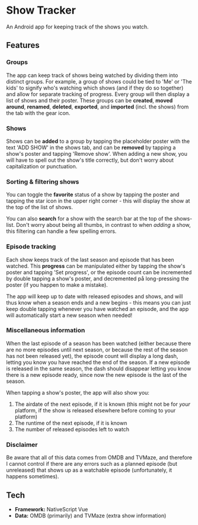 # Show Tracker
An Android app for keeping track of the shows you watch.

## Features
### Groups
The app can keep track of shows being watched by dividing them into distinct groups. For example, a group of shows could be tied to 'Me' or 'The kids' to signify who's watching which shows (and if they do so together) and allow for separate tracking of progress.
Every group will then display a list of shows and their poster. These groups can be **created**, **moved around**, **renamed**, **deleted**, **exported**, and **imported** (incl. the shows) from the tab with the gear icon.

### Shows
Shows can be **added** to a group by tapping the placeholder poster with the text 'ADD SHOW' in the shows tab, and can be **removed** by tapping a show's poster and tapping 'Remove show'.
When adding a new show, you will have to spell out the show's title correctly, but don't worry about capitalization or punctuation.

### Sorting & filtering shows
You can toggle the **favorite** status of a show by tapping the poster and tapping the star icon in the upper right corner - this will display the show at the top of the list of shows.

You can also **search** for a show with the search bar at the top of the shows-list. Don't worry about being all thumbs, in contrast to when *adding* a show, this filtering can handle a few spelling errors.

### Episode tracking
Each show keeps track of the last season and episode that has been watched.
This **progress** can be manipulated either by tapping the show's poster and tapping 'Set progress', or the episode count can be incremented by double tapping a show's poster, and decremented på long-pressing the poster (if you happen to make a mistake).

The app will keep up to date with released episodes and shows, and will thus know when a season ends and a new begins - this means you can just keep double tapping whenever you have watched an episode, and the app will automatically start a new season when needed!

### Miscellaneous information
When the last episode of a season has been watched (either because there are no more episodes until next season, or because the rest of the season has not been released yet), the episode count will display a long dash, letting you know you have reached the end of the season.
If a new episode is released in the same season, the dash should disappear letting you know there is a new episode ready, since now the new episode is the last of the season.

When tapping a show's poster, the app will also show you:
1. The airdate of the next episode, if it is known (this might not be for *your* platform, if the show is released elsewhere before coming to your platform)
2. The runtime of the next episode, if it is known
3. The number of released episodes left to watch

### Disclaimer
Be aware that all of this data comes from OMDB and TVMaze, and therefore I cannot control if there are any errors such as a planned episode (but unreleased) that shows up as a watchable episode (unfortunately, it happens sometimes).

## Tech
- **Framework:** NativeScript Vue
- **Data:** OMDB (primarily) and TVMaze (extra show information)

